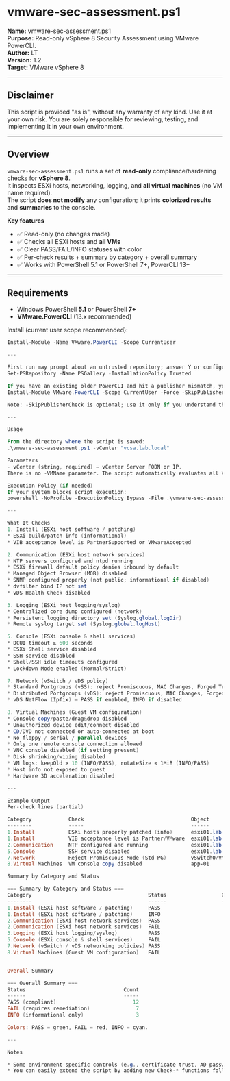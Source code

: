# vmware-sec-assessment.ps1

**Name:** vmware-sec-assessment.ps1  
**Purpose:** Read-only vSphere 8 Security Assessment using VMware PowerCLI.  
**Author:** LT  
**Version:** 1.2  
**Target:** VMware vSphere 8

---

## Disclaimer

This script is provided "as is", without any warranty of any kind. Use it at your own risk. You are solely responsible for reviewing, testing, and implementing it in your own environment.

---

## Overview

`vmware-sec-assessment.ps1` runs a set of **read-only** compliance/hardening checks for **vSphere 8**.  
It inspects ESXi hosts, networking, logging, and **all virtual machines** (no VM name required).  
The script **does not modify** any configuration; it prints **colorized results** and **summaries** to the console.

**Key features**
- ✅ Read-only (no changes made)
- ✅ Checks all ESXi hosts and **all VMs**
- ✅ Clear PASS/FAIL/INFO statuses with color
- ✅ Per-check results + summary by category + overall summary
- ✅ Works with PowerShell 5.1 or PowerShell 7+, PowerCLI 13+

---

## Requirements

- Windows PowerShell **5.1** or PowerShell **7+**
- **VMware.PowerCLI** (13.x recommended)

Install (current user scope recommended):

```powershell
Install-Module -Name VMware.PowerCLI -Scope CurrentUser

---

First run may prompt about an untrusted repository; answer Y or configure:
Set-PSRepository -Name PSGallery -InstallationPolicy Trusted

If you have an existing older PowerCLI and hit a publisher mismatch, you can update with:
Install-Module VMware.PowerCLI -Scope CurrentUser -Force -SkipPublisherCheck

Note: -SkipPublisherCheck is optional; use it only if you understand the warning.

---

Usage

From the directory where the script is saved:
.\vmware-sec-assessment.ps1 -vCenter "vcsa.lab.local"

Parameters
- vCenter (string, required) — vCenter Server FQDN or IP.
There is no -VMName parameter. The script automatically evaluates all VMs in the connected vCenter.

Execution Policy (if needed)
If your system blocks script execution:
powershell -NoProfile -ExecutionPolicy Bypass -File .\vmware-sec-assessment.ps1 -vCenter "vcsa.lab.local"

---

What It Checks
1. Install (ESXi host software / patching)
* ESXi build/patch info (informational)
* VIB acceptance level is PartnerSupported or VMwareAccepted

2. Communication (ESXi host network services)
* NTP servers configured and ntpd running
* ESXi firewall default policy denies inbound by default
* Managed Object Browser (MOB) disabled
* SNMP configured properly (not public; informational if disabled)
* dvfilter bind IP not set
* vDS Health Check disabled

3. Logging (ESXi host logging/syslog)
* Centralized core dump configured (network)
* Persistent logging directory set (Syslog.global.logDir)
* Remote syslog target set (Syslog.global.logHost)

5. Console (ESXi console & shell services)
* DCUI timeout ≥ 600 seconds
* ESXi Shell service disabled
* SSH service disabled
* Shell/SSH idle timeouts configured
* Lockdown Mode enabled (Normal/Strict)

7. Network (vSwitch / vDS policy)
* Standard Portgroups (vSS): reject Promiscuous, MAC Changes, Forged Transmits; VLAN not 0/4095
* Distributed Portgroups (vDS): reject Promiscuous, MAC Changes, Forged Transmits; VLAN not 0/4095
* vDS NetFlow (Ipfix) — PASS if enabled, INFO if disabled

8. Virtual Machines (Guest VM configuration)
* Console copy/paste/drag&drop disabled
* Unauthorized device edit/connect disabled
* CD/DVD not connected or auto-connected at boot
* No floppy / serial / parallel devices
* Only one remote console connection allowed
* VNC console disabled (if setting present)
* Disk shrinking/wiping disabled
* VM logs: keepOld ≥ 10 (INFO/PASS), rotateSize ≤ 1MiB (INFO/PASS)
* Host info not exposed to guest
* Hardware 3D acceleration disabled

---

Example Output
Per-check lines (partial)

Category            Check                                   Object                      Status Details
--------            -----                                   ------                      ------ -------
1.Install           ESXi hosts properly patched (info)      esxi01.lab.local            INFO   Version=8.0.2 build 22380479
1.Install           VIB acceptance level is Partner/VMware  esxi01.lab.local            PASS   AcceptanceLevel=VMwareAccepted
2.Communication     NTP configured and running              esxi01.lab.local            FAIL   Servers=; Running=False
5.Console           SSH service disabled                    esxi01.lab.local            FAIL   Running=True
7.Network           Reject Promiscuous Mode (Std PG)        vSwitch0/VM Network         PASS   AllowPromiscuous=False
8.Virtual Machines  VM console copy disabled                app-01                      FAIL   isolation.tools.copy.disable=False

Summary by Category and Status

=== Summary by Category and Status ===
Category                                      Status                  Count
--------                                      ------                  -----
1.Install (ESXi host software / patching)     PASS                       1
1.Install (ESXi host software / patching)     INFO                       1
2.Communication (ESXi host network services)  PASS                       3
2.Communication (ESXi host network services)  FAIL                       1
3.Logging (ESXi host logging/syslog)          PASS                       2
5.Console (ESXi console & shell services)     FAIL                       1
7.Network (vSwitch / vDS networking policies) PASS                       6
8.Virtual Machines (Guest VM configuration)   FAIL                       5


Overall Summary

=== Overall Summary ===
Status                                Count
------                                -----
PASS (compliant)                         12
FAIL (requires remediation)               7
INFO (informational only)                 3

Colors: PASS = green, FAIL = red, INFO = cyan.

---

Notes

* Some environment-specific controls (e.g., certificate trust, AD password policies, SAN zoning) are not verifiable purely via PowerCLI and are intentionally excluded or reported as INFO when context is unknown.
* You can easily extend the script by adding new Check-* functions following the same pattern and appending them in the “Run all checks” section.
